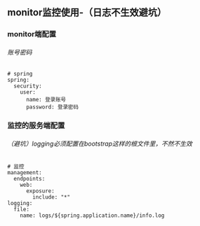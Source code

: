 ## monitor监控使用-（日志不生效避坑）
### monitor端配置
###### 账号密码
```
# spring
spring: 
  security:
    user:
      name: 登录账号
      password: 登录密码
```

### 监控的服务端配置
###### （避坑）logging必须配置在bootstrap这样的根文件里，不然不生效
```
# 监控
management:
  endpoints:
    web:
      exposure:
        include: "*"
logging:
  file:
    name: logs/${spring.application.name}/info.log
```
